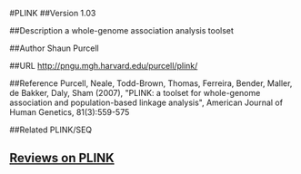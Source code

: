 #PLINK
##Version
1.03

##Description
a whole-genome association analysis toolset

##Author
Shaun Purcell

##URL
http://pngu.mgh.harvard.edu/purcell/plink/

##Reference
Purcell, Neale, Todd-Brown, Thomas, Ferreira, Bender, Maller, de Bakker, Daly, Sham (2007), "PLINK: a toolset for whole-genome association and population-based linkage analysis", American Journal of Human Genetics, 81(3):559-575

##Related
PLINK/SEQ


## [Reviews on PLINK](https://github.com/gaow/genetic-analysis-software/issues/405)